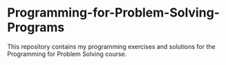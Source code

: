 # Programming-for-Problem-Solving-Programs

This repository contains my programming exercises and solutions for the Programming for Problem Solving course.
